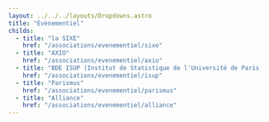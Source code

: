 ```yaml
---
layout: ../../../layouts/Dropdowns.astro
title: "Évènementiel"
childs:
  - title: "la SIXE"
    href: "/associations/evenementiel/sixe"
  - title: "AXIO"
    href: "/associations/evenementiel/axio"
  - title: "BDE ISUP (Institut de Statistique de l'Université de Paris)"
    href: "/associations/evenementiel/isup"
  - title: "Parismus"
    href: "/associations/evenementiel/parismus"
  - title: "Alliance"
    href: "/associations/evenementiel/alliance"
---
```

